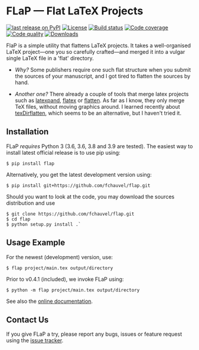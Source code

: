 # FLaP &mdash; Flat LaTeX Projects

[![last release on PyPI](https://img.shields.io/pypi/v/FLaP.svg)](https://pypi.python.org/pypi/FLaP)
[![License](https://img.shields.io/pypi/l/FLaP.svg)](http://www.gnu.org/licenses/gpl-3.0)
[![Build status](https://img.shields.io/github/workflow/status/fchauvel/flap/run-test)](https://github.com/fchauvel/flap/actions)
[![Code coverage](https://img.shields.io/codecov/c/github/fchauvel/flap/master.svg)](https://codecov.io/gh/fchauvel/flap)
[![Code quality](https://img.shields.io/codacy/grade/df4826670c71444ca487434d612e96d7.svg)](https://www.codacy.com/app/fchauvel/flap/dashboard)
[![Downloads](https://img.shields.io/pypi/dm/FLaP.svg)](http://pypi-ranking.info/module/FLaP)

FlaP is a simple utility that flattens LaTeX projects. It takes a
well-organised LaTeX project&mdash;one you so carefully crafted&mdash;and
merged it into a vulgar single LaTeX file in a 'flat' directory.

  - *Why?* Some publishers require one such flat structure when you
    submit the sources of your manuscript, and I got tired to flatten
    the sources by hand.

  - *Another one?* There already a couple of tools that merge latex
    projects such as [latexpand](http://www.ctan.org/pkg/latexpand),
    [flatex](http://www.ctan.org/pkg/flatex) or
    [flatten](http://www.ctan.org/pkg/flatten). As far as I know, they
    only merge TeX files, without moving graphics around. I learned
    recently about
    [texDirflatten](http://www.ctan.org/pkg/texdirflatten), which
    seems to be an alternative, but I haven't tried it.

## Installation 

FLaP *requires* Python 3 (3.6, 3.6, 3.8 and 3.9 are tested). The easiest way to install latest
official release is to use pip using: 
```shell-session
$ pip install flap
```

Alternatively, you get the latest development version using:
```shell-session
$ pip install git+https://github.com/fchauvel/flap.git
```

Should you want to look at the code, you may download the sources
distribution and use 
```shell-session
$ git clone https://github.com/fchauvel/flap.git 
$ cd flap
$ python setup.py install .`
```

## Usage Example
For the newest (development) version, use:
 
```shell-session
$ flap project/main.tex output/directory
```

Prior to v0.4.1 (included), we invoke FLaP using:
```shell-session
$ python -m flap project/main.tex output/directory
```

See also the [online documentation](http://fchauvel.github.io/flap/index.html).

## Contact Us

If you give FLaP a try, please report any bugs, issues or feature request using the [issue tracker](https://github.com/fchauvel/flap/issues).


